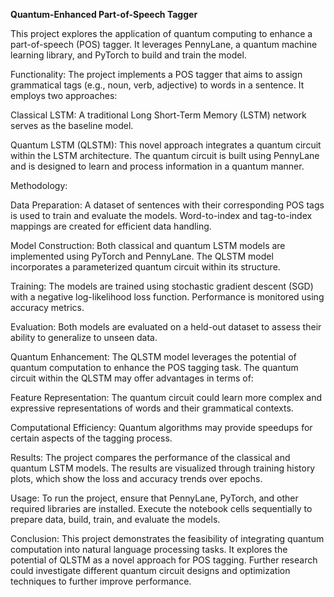 **Quantum-Enhanced Part-of-Speech Tagger**

This project explores the application of quantum computing to enhance a part-of-speech (POS) tagger. It leverages PennyLane, a quantum machine learning library, and PyTorch to build and train the model.

Functionality:
The project implements a POS tagger that aims to assign grammatical tags (e.g., noun, verb, adjective) to words in a sentence. It employs two approaches:

Classical LSTM: A traditional Long Short-Term Memory (LSTM) network serves as the baseline model.

Quantum LSTM (QLSTM): This novel approach integrates a quantum circuit within the LSTM architecture. The quantum circuit is built using PennyLane and is designed to learn and process information in a quantum manner.

Methodology:

Data Preparation: A dataset of sentences with their corresponding POS tags is used to train and evaluate the models. Word-to-index and tag-to-index mappings are created for efficient data handling.

Model Construction: Both classical and quantum LSTM models are implemented using PyTorch and PennyLane. The QLSTM model incorporates a parameterized quantum circuit within its structure.

Training: The models are trained using stochastic gradient descent (SGD) with a negative log-likelihood loss function. Performance is monitored using accuracy metrics.

Evaluation: Both models are evaluated on a held-out dataset to assess their ability to generalize to unseen data.

Quantum Enhancement:
The QLSTM model leverages the potential of quantum computation to enhance the POS tagging task. The quantum circuit within the QLSTM may offer advantages in terms of:

Feature Representation: The quantum circuit could learn more complex and expressive representations of words and their grammatical contexts.

Computational Efficiency: Quantum algorithms may provide speedups for certain aspects of the tagging process.

Results:
The project compares the performance of the classical and quantum LSTM models. The results are visualized through training history plots, which show the loss and accuracy trends over epochs.

Usage:
To run the project, ensure that PennyLane, PyTorch, and other required libraries are installed. Execute the notebook cells sequentially to prepare data, build, train, and evaluate the models.

Conclusion:
This project demonstrates the feasibility of integrating quantum computation into natural language processing tasks. It explores the potential of QLSTM as a novel approach for POS tagging. Further research could investigate different quantum circuit designs and optimization techniques to further improve performance.

